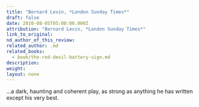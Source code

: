 ```yaml
---
title: "Bernard Levin, *London Sunday Times*"
draft: false
date: 2010-08-05T05:00:00.000Z
attribution: "Bernard Levin, *London Sunday Times*"
link_to_original:
nd_author_of_this_review:
related_author: .md
related_books:
  - book/the-red-devil-battery-sign.md
description:
weight:
layout: none
---
```

...a dark, haunting and coherent play, as strong as anything he has written except his very best.

